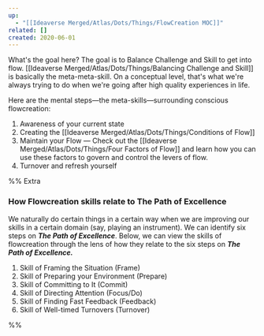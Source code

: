 ```yaml
---
up:
  - "[[Ideaverse Merged/Atlas/Dots/Things/FlowCreation MOC]]"
related: []
created: 2020-06-01
---
```

What's the goal here? The goal is to Balance Challenge and Skill to get into flow. [[Ideaverse Merged/Atlas/Dots/Things/Balancing Challenge and Skill]] is basically the meta-meta-skill. On a conceptual level, that's what we're always trying to do when we're going after high quality experiences in life.

Here are the mental steps—the meta-skills—surrounding conscious flowcreation:

1. Awareness of your current state
2. Creating the [[Ideaverse Merged/Atlas/Dots/Things/Conditions of Flow]]
3. Maintain your Flow — Check out the [[Ideaverse Merged/Atlas/Dots/Things/Four Factors of Flow]] and learn how you can use these factors to govern and control the levers of flow.
4. Turnover and refresh yourself

%%
Extra

### How Flowcreation skills relate to The Path of Excellence
We naturally do certain things in a certain way when we are improving our skills in a certain domain (say, playing an instrument). We can identify six steps on ***The Path of Excellence***. Below, we can view the skills of flowcreation through the lens of how they relate to the six steps on ***The Path of Excellence.***

1. Skill of Framing the Situation (Frame)
2. Skill of Preparing your Environment (Prepare)
3. Skill of Committing to It (Commit)
4. Skill of Directing Attention (Focus/Do)
5. Skill of Finding Fast Feedback (Feedback)
6. Skill of Well-timed Turnovers (Turnover)

%%